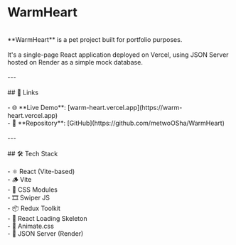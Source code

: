 # WarmHeart<br>
<br>
**WarmHeart** is a pet project built for portfolio purposes.<br>
<br>
It's a single-page React application deployed on Vercel, using JSON Server hosted on Render as a simple mock database.<br>
<br>
---<br>
<br>
## 🔗 Links<br>
<br>
- 🌐 **Live Demo**: [warm-heart.vercel.app](https://warm-heart.vercel.app)  <br>
- 📂 **Repository**: [GitHub](https://github.com/metwoOSha/WarmHeart)  <br>
<br>
---<br>
<br>
## 🛠 Tech Stack<br>
<br>
- ⚛️ React (Vite-based)  <br>
- 🪵 Vite  <br>
- 🎨 CSS Modules  <br>
- 🎞️ Swiper JS  <br>
- 📦 Redux Toolkit  <br>
- 🦴 React Loading Skeleton  <br>
- 💃 Animate.css  <br>
- 🧰 JSON Server (Render)<br>


 
